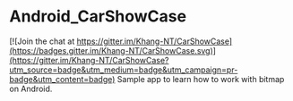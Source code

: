 # Android_CarShowCase

[![Join the chat at https://gitter.im/Khang-NT/CarShowCase](https://badges.gitter.im/Khang-NT/CarShowCase.svg)](https://gitter.im/Khang-NT/CarShowCase?utm_source=badge&utm_medium=badge&utm_campaign=pr-badge&utm_content=badge)
Sample app to learn how to work with bitmap on Android.

